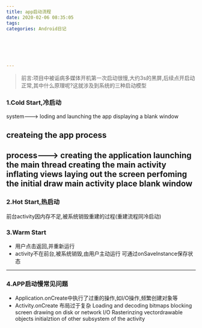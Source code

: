```yaml
---
title: app启动流程
date: 2020-02-06 08:35:05
tags: 
categories: Android日记






---
```




>前言:项目中被诟病多媒体开机第一次启动很慢,大约3s的黑屏,后续点开启动正常,其中什么原理呢?这就涉及到系统的三种启动模型

### 1.Cold Start,冷启动
system--->
loding and launching the app
                  displaying a blank window

createing the app process
---
process--->
creating the application
launching the main thread
creating the main activity
inflating views
laying out the screen
perfoming the initial draw
main activity place blank window
---
### 2.Hot Start,热启动
前台activity因内存不足,被系统销毁重建的过程(重建流程同冷启动)

### 3.Warm Start

* 用户点击返回,并重新运行
* activity不在前台,被系统销毁,由用户主动运行
可通过onSaveInstance保存状态
---
### 4.APP启动慢常见问题
* Application.onCreate中执行了过重的操作,如I/O操作,频繁创建对象等
* Activity.onCreate
布局过于复杂
Loading and decoding bitmaps
blocking screen drawing on disk or network I/O
Rasterinzing vectordrawable objects
initialztion of other subsystem of the activity
